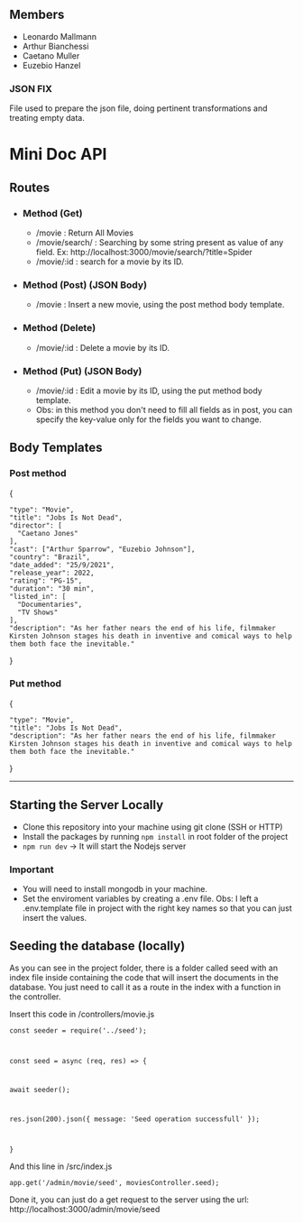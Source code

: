 ## Members
- Leonardo Mallmann
- Arthur Bianchessi
- Caetano Muller
- Euzebio Hanzel

### JSON FIX
File used to prepare the json file, doing pertinent transformations and treating empty data.

# Mini Doc API
## Routes
- ### Method (Get)
  - /movie : Return All Movies
  - /movie/search/ : Searching by some string present as value of any field. Ex: http://localhost:3000/movie/search/?title=Spider
  - /movie/:id : search for a movie by its ID.
- ### Method (Post) (JSON Body)
  - /movie : Insert a new movie, using the post method body template.
- ### Method (Delete)
  - /movie/:id : Delete a movie by its ID.
- ### Method (Put) (JSON Body)
  - /movie/:id : Edit a movie by its ID, using the put method body template.
  - Obs: in this method you don't need to fill all fields as in post, you can specify the key-value only for the fields you want to change.

## Body Templates
### Post method
{

    "type": "Movie",
    "title": "Jobs Is Not Dead",
    "director": [
      "Caetano Jones"
    ],
    "cast": ["Arthur Sparrow", "Euzebio Johnson"],
    "country": "Brazil",
    "date_added": "25/9/2021",
    "release_year": 2022,
    "rating": "PG-15",
    "duration": "30 min",
    "listed_in": [
      "Documentaries",
      "TV Shows"
    ],
    "description": "As her father nears the end of his life, filmmaker Kirsten Johnson stages his death in inventive and comical ways to help them both face the inevitable."
}

### Put method
{

    "type": "Movie",
    "title": "Jobs Is Not Dead",
    "description": "As her father nears the end of his life, filmmaker Kirsten Johnson stages his death in inventive and comical ways to help them both face the inevitable."
}

---

## Starting the Server Locally
- Clone this repository into your machine using git clone (SSH or HTTP)
- Install the packages by running `npm install` in root folder of the project
- `npm run dev` -> It will start the Nodejs server
### Important
- You will need to install mongodb in your machine.
- Set the enviroment variables by creating a .env file. Obs: I left a .env.template file in project with the right key names so that you can just insert the values.

## Seeding the database (locally)
As you can see in the project folder, there is a folder called seed with an index file inside containing the code that will insert the documents in the database. You just need to call it as a route in the index with a function in the controller.

Insert this code in /controllers/movie.js

<code>const seeder = require('../seed');

const seed = async (req, res) => {

  await seeder();

  res.json(200).json({ message: 'Seed operation successfull' });

} </code>

And this line in /src/index.js

`app.get('/admin/movie/seed', moviesController.seed);`

Done it, you can just do a get request to the server using the url: http://localhost:3000/admin/movie/seed
